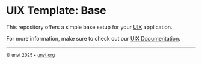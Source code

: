 # UIX Template: Base

This repository offers a simple base setup for your
[UIX](https://github.com/unyt-org/uix) application.

For more information, make sure to check out our
[UIX Documentation](https://docs.unyt.org/manual/uix/getting-started).

---

<sub>&copy; unyt 2025 • [unyt.org](https://unyt.org)</sub>
